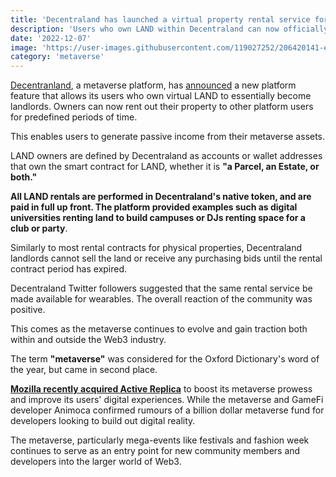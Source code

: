 ```yaml
---
title: 'Decentraland has launched a virtual property rental service for land owners'
description: 'Users who own LAND within Decentraland can now officially rent out the rights to the space through the digital marketplace according to the metaverse platform.'
date: '2022-12-07'
image: 'https://user-images.githubusercontent.com/119027252/206420141-e84c001f-19bb-4847-992c-46e7a2dd21d1.png'
category: 'metaverse'
---
```


[Decentranland](https://decentraland.org/), a metaverse platform, has [announced](https://docs.decentraland.org/player/market/rentals/) a new platform feature that allows its users who own virtual LAND to essentially become landlords. Owners can now rent out their property to other platform users for predefined periods of time.


This enables users to generate passive income from their metaverse assets.

LAND owners are defined by Decentraland as accounts or wallet addresses that own the smart contract for LAND, whether it is **"a Parcel, an Estate, or both."**

**All LAND rentals are performed in Decentraland's native token, and are paid in full up front. The platform provided examples such as digital universities renting land to build campuses or DJs renting space for a club or party**.

Similarly to most rental contracts for physical properties, Decentraland landlords cannot sell the land or receive any purchasing bids until the rental contract period has expired.

Decentraland Twitter followers suggested that the same rental service be made available for wearables. The overall reaction of the community was positive.

This comes as the metaverse continues to evolve and gain traction both within and outside the Web3 industry.

The term **"metaverse"** was considered for the Oxford Dictionary's word of the year, but came in second place.

[**Mozilla recently acquired Active Replica**](https://cryptobasket.org/posts/mozilla-programmer-mozilla-goes-all-in-on-metaverse--acquiring-active-replica/) to boost its metaverse prowess and improve its users' digital experiences. While the metaverse and GameFi developer Animoca confirmed rumours of a billion dollar metaverse fund for developers looking to build out digital reality.

The metaverse, particularly mega-events like festivals and fashion week continues to serve as an entry point for new community members and developers into the larger world of Web3.
